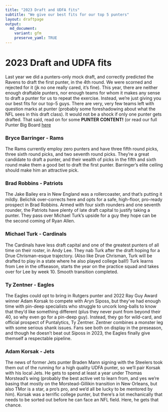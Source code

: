 ```yaml
---
title: "2023 Draft and UDFA fits"
subtitle: "We give our best fits for our top 5 punters"
layout: draftpage
output:
  md_document:
    variant: gfm
    preserve_yaml: TRUE
---
```

# 2023 Draft and UDFA fits

Last year we did a punters-only mock draft, and correctly predicted the Ravens to draft the first punter, in the 4th round. We were scorned and rejected for it (jk no one really cared, it’s fine). This year, there are neither enough draftable punters, nor enough teams for whom it makes any sense to draft a punter for us to repeat the exercise. Instead, we’re just giving you our best fits for our top-5 guys. There are very, very few teams left with question marks at punter (probably some foreshadowing about what the NFL sees in this draft class). It would not be a shock if only one punter gets drafted. That said, read on for some **PUNTER CONTENT!** (or read our full Punter Big Board [here](/draft_central/2023draftboard.html)

### Bryce Barringer - Rams

The Rams currently employ zero punters and have three fifth round picks, three sixth round picks, and two seventh round picks. They’re a great candidate to draft a punter, and their wealth of picks in the fifth and sixth round make them a good bet to draft the first punter. Barringer’s elite ceiling should make him an attractive pick.

### Brad Robbins - Patriots

The Jake Bailey era in New England was a rollercoaster, and that’s putting it mildly. Belichik over-corrects here and opts for a safe, high-floor, pro-ready prospect in Brad Robbins. Armed with four sixth rounders and one seventh rounder, the Patriots have plenty of late draft capital to justify taking a punter. They pass over Michael Turk’s upside for a guy they hope can be the second coming of Ryan Allen.

### Michael Turk - Cardinals

The Cardinals have less draft capital and one of the greatest punters of all time on their roster, in Andy Lee. They nab Turk after the draft hoping for a Drue Chrisman-esque trajectory. (Also like Drue Chrisman, Turk will be drafted to play in a state where he also played college ball!) Turk learns from Lee in the offseason, starts the year on the practice squad and takes over for Lee by week 10. Smooth transition completed.

### Ty Zentner - Eagles

The Eagles could opt to bring in Rutgers punter and 2022 Ray Guy Award winner Adam Korsak to compete with Aryn Siposs, but they’ve had enough time with pin-deep specialists who struggle to uncork long-balls to know that they’d like something different (plus they never punt from beyond their 40, so why even go for a pin-deep guy). Instead, they go for wild-card, and official prospect of Puntalytics, Ty Zentner. Zentner combines a monster leg with some serious shank issues. Fans see both on display in the preseason, and though he doesn’t beat out Siposs in 2023, the Eagles finally give themself a respectable pipeline.

### Adam Korsak - Jets

The news of former Jets punter Braden Mann signing with the Steelers took them out of the running for a high quality UDFA punter, so we’ll pair Korsak with his local Jets. He gets to spend at least a year under Thomas Morstead’s wing (probably the best active vet to learn from, and yes we’re basing that mostly on the Morstead-Gillikin transition in New Orleans, but also TMor is a star, a pro’s pro, and we’d all be lucky to be mentored by him). Korsak was a terrific college punter, but there’s a lot mechanically that needs to be sorted out before he can face an NFL field. Here, he gets that chance.



